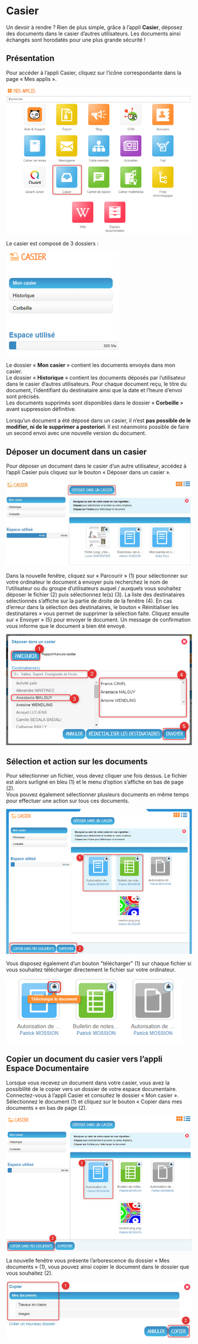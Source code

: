 # Casier

Un devoir à rendre ? Rien de plus simple, grâce à l’appli **Casier**, déposez des documents dans le casier d’autres utilisateurs. Les documents ainsi échangés sont horodatés pour une plus grande sécurité !

## Présentation

Pour accéder à l’appli Casier, cliquez sur l’icône correspondante dans la page « Mes applis ».

![](.gitbook/assets/2018-08-23_17h27_20%20%281%29.png)

Le casier est composé de 3 dossiers :

![](.gitbook/assets/2018-08-23_17h29_24%20%282%29.png)

Le dossier « **Mon casier** » contient les documents envoyés dans mon casier.  
Le dossier « **Historique** » contient les documents déposés par l’utilisateur dans le casier d’autres utilisateurs. Pour chaque document reçu, le titre du document, l’identifiant du destinataire ainsi que la date et l’heure d’envoi sont précisés.  
Les documents supprimés sont disponibles dans le dossier « **Corbeille** » avant suppression définitive.

Lorsqu’un document a été déposé dans un casier, il n’est **pas possible de le modifier, ni de le supprimer a posteriori**. Il est néanmoins possible de faire un second envoi avec une nouvelle version du document.

## Déposer un document dans un casier

Pour déposer un document dans le casier d’un autre utilisateur, accédez à l’appli Casier puis cliquez sur le bouton « Déposer dans un casier ».

![](.gitbook/assets/casierone_2-deposer%20%282%29.jpg)

Dans la nouvelle fenêtre, cliquez sur « Parcourir » \(1\) pour sélectionner sur votre ordinateur le document à envoyer puis recherchez le nom de l’utilisateur ou du groupe d’utilisateurs auquel / auxquels vous souhaitez déposer le fichier \(2\) puis sélectionnez le\(s\) \(3\). La liste des destinataires sélectionnés s’affiche sur la partie de droite de la fenêtre \(4\). En cas d’erreur dans la sélection des destinataires, le bouton « Réinitialiser les destinataires » vous permet de supprimer la sélection faite. Cliquez ensuite sur « Envoyer » \(5\) pour envoyer le document. Un message de confirmation vous informe que le document a bien été envoyé.

![](.gitbook/assets/2018-08-23_17h31_04%20%281%29.png)

## Sélection et action sur les documents

Pour sélectionner un fichier, vous devez cliquer une fois dessus. Le fichier est alors surligné en bleu \(1\) et le menu d’option s’affiche en bas de page \(2\).  
Vous pouvez également sélectionner plusieurs documents en même temps pour effectuer une action sur tous ces documents.

![](.gitbook/assets/2018-08-23_17h32_50%20%281%29.png)

Vous disposez également d’un bouton "télécharger" \(1\) sur chaque fichier si vous souhaitez télécharger directement le fichier sur votre ordinateur.

![](.gitbook/assets/2018-08-23_17h33_47%20%281%29.png)

## Copier un document du casier vers l’appli Espace Documentaire

Lorsque vous recevez un document dans votre casier, vous avez la possibilité de le copier vers un dossier de votre espace documentaire.  
Connectez-vous à l’appli Casier et consultez le dossier « Mon casier ». Sélectionnez le document \(1\) et cliquez sur le bouton « Copier dans mes documents » en bas de page \(2\).

![](.gitbook/assets/2018-08-23_17h35_13%20%281%29.png)

La nouvelle fenêtre vous présente l’arborescence du dossier « Mes documents » \(1\), vous pouvez ainsi copier le document dans le dossier que vous souhaitez \(2\).

![](.gitbook/assets/casierone_7-fenetre-copier%20%282%29.jpg)

